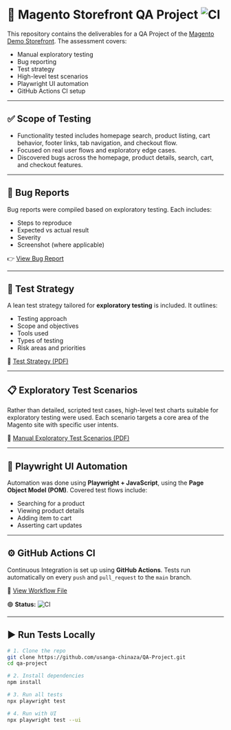 # 🧪 Magento Storefront QA Project ![CI](https://github.com/usanga-chinaza/buckhill-qa-assessment-testing/actions/workflows/playwright.yml/badge.svg)

This repository contains the deliverables for a QA Project of the [Magento Demo Storefront](https://magento.softwaretestingboard.com/). The assessment covers:

- Manual exploratory testing
- Bug reporting
- Test strategy
- High-level test scenarios
- Playwright UI automation
- GitHub Actions CI setup

---

## ✅ Scope of Testing

- Functionality tested includes homepage search, product listing, cart behavior, footer links, tab navigation, and checkout flow.
- Focused on real user flows and exploratory edge cases.
- Discovered bugs across the homepage, product details, search, cart, and checkout features.

---

## 🐞 Bug Reports

Bug reports were compiled based on exploratory testing. Each includes:

- Steps to reproduce
- Expected vs actual result
- Severity
- Screenshot (where applicable)

👉 [View Bug Report](./bug-report.md)

---

## 🧭 Test Strategy

A lean test strategy tailored for **exploratory testing** is included. It outlines:

- Testing approach
- Scope and objectives
- Tools used
- Types of testing
- Risk areas and priorities

📄 [Test Strategy (PDF)](docs/Buckhill%20Assessment%20Test%20Strategy.pdf)

---

## 📋 Exploratory Test Scenarios

Rather than detailed, scripted test cases, high-level test charts suitable for exploratory testing were used. Each scenario targets a core area of the Magento site with specific user intents.

📄 [Manual Exploratory Test Scenarios (PDF)](docs/Buckhill%20Manual%20Exploratory%20Test%20Scenarios%20Document.pdf)

---

## 🧪 Playwright UI Automation

Automation was done using **Playwright + JavaScript**, using the **Page Object Model (POM)**. Covered test flows include:

- Searching for a product
- Viewing product details
- Adding item to cart
- Asserting cart updates

---

## ⚙️ GitHub Actions CI

Continuous Integration is set up using **GitHub Actions**. Tests run automatically on every `push` and `pull_request` to the `main` branch.

📄 [View Workflow File](.github/workflows/playwright.yml)

🟢 **Status:** ![CI](https://github.com/usanga-chinaza/buckhill-qa-assessment-testing/actions/workflows/playwright.yml/badge.svg)

---

## ▶️ Run Tests Locally

```bash
# 1. Clone the repo
git clone https://github.com/usanga-chinaza/QA-Project.git
cd qa-project

# 2. Install dependencies
npm install

# 3. Run all tests
npx playwright test

# 4. Run with UI
npx playwright test --ui
